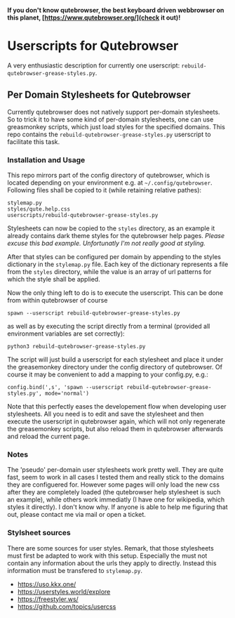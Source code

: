 **If you don't know qutebrowser, the best keyboard driven webbrowser on this
planet, [https://www.qutebrowser.org/](check it out)!**

# Userscripts for Qutebrowser

A very enthusiastic description for currently one userscript:
`rebuild-qutebrowser-grease-styles.py`.

## Per Domain Stylesheets for Qutebrowser

Currently qutebrowser does not natively support per-domain stylesheets. So to
trick it to have some kind of per-domain stylesheets, one can use greasmonkey
scripts, which just load styles for the specified domains. This repo contains
the `rebuild-qutebrowser-grease-styles.py` userscript to facilitate this task.

### Installation and Usage

This repo mirrors part of the config directory of qutebrowser, which is located
depending on your environment e.g. at `~/.config/qutebrowser`. Following files
shall be copied to it (while retaining relative pathes):
```
stylemap.py
styles/qute.help.css
userscripts/rebuild-qutebrowser-grease-styles.py
```
Stylesheets can now be copied to the `styles` directory, as an example it
already contains dark theme styles for the qutebrowser help pages. *Please
excuse this bad example. Unfortunatly I'm not really good at styling.*

After that styles can be configured per domain by appending to the styles
dictionary in the `stylemap.py` file. Each key of the dictionary represents a
file from the `styles` directory, while the value is an array of url patterns
for which the style shall be applied.

Now the only thing left to do is to execute the userscript. This can be done
from within qutebrowser of course
```
spawn --userscript rebuild-qutebrowser-grease-styles.py
```
as well as by executing the script directly from a terminal (provided all
environment variables are set correctly):
```
python3 rebuild-qutebrowser-grease-styles.py
```
The script will just build a userscript for each stylesheet and place it under
the greasemonkey directory under the config directory of qutebrowser.
Of course it may be convenient to add a mapping to your config.py, e.g.:
```
config.bind(',s', 'spawn --userscript rebuild-qutebrowser-grease-styles.py', mode='normal')
```
Note that this perfectly eases the developement flow when developing user
stylesheets. All you need is to edit and save the stylesheet and then execute
the userscript in qutebrowser again, which will not only regenerate the
greasemonkey scripts, but also reload them in qutebrowser afterwards and reload
the current page.

### Notes

The 'pseudo' per-domain user stylesheets work pretty well. They are quite fast,
seem to work in all cases I tested them and really stick to the domains they are
configuered for. However some pages will only load the new css after they are
completely loaded (the qutebrowser help stylesheet is such an example), while
others work immediatly (I have one for wikipedia, which styles it directly). I
don't know why. If anyone is able to help me figuring that out, please contact
me via mail or open a ticket.

### Stylsheet sources

There are some sources for user styles. Remark, that those stylesheets must
first be adapted to work with this setup. Especially the must not contain any
information about the urls they apply to directly. Instead this information
must be transfered to `stylemap.py`.

  - https://uso.kkx.one/
  - https://userstyles.world/explore
  - https://freestyler.ws/
  - https://github.com/topics/usercss

